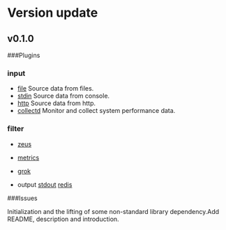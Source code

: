 # Version update

## v0.1.0

###Plugins

### input
- [file](https://github.com/wgliang/logcool/tree/master/input/file) Source data from files.
- [stdin](https://github.com/wgliang/logcool/tree/master/input/stdin) Source data from console.
- [http](https://github.com/wgliang/logcool/tree/master/input/stdin) Source data from http.
- [collectd](https://github.com/wgliang/logcool/tree/master/input/collectd) Monitor and collect system performance data.

### filter
- [zeus](https://github.com/wgliang/logcool/tree/master/filter/zeus)
- [metrics](https://github.com/wgliang/logcool/tree/master/filter/metrics)
- [grok](https://github.com/wgliang/logcool/tree/master/filter/grok)

- output
[stdout](https://github.com/wgliang/logcool/tree/master/output/stdout)
[redis](https://github.com/wgliang/logcool/tree/master/output/redis)

###Issues

Initialization and the lifting of some non-standard library dependency.Add README, description and introduction.